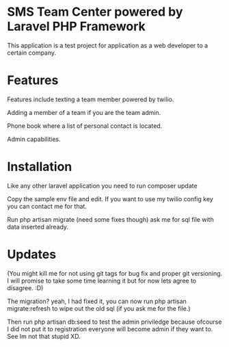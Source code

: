 # SMS Team Center powered by Laravel PHP Framework

This application is a test project for application as a web developer to a certain company.

# Features

Features include texting a team member powered by twilio.

Adding a member of a team if you are the team admin.

Phone book where a list of personal contact is located.

Admin capabilities.

# Installation

Like any other laravel application you need to run composer update

Copy the sample env file and edit. If you want to use my twilio config key you can contact me for that.

Run php artisan migrate (need some fixes though) ask me for sql file with data inserted already.

# Updates

(You might kill me for not using git tags for bug fix and proper git versioning. I will promise to take some time learning it but for now lets agree to disagree. :D)

The migration? yeah, I had fixed it, you can now run php artisan migrate:refresh to wipe out the old sql (if you ask me for the file.)

Then run php artisan db:seed to test the admin priviledge because ofcourse I did not put it to registration everyone will become admin if they want to. See Im not that stupid XD.



